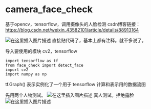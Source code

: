 # camera_face_check
基于opencv，tensorflow，调用摄像头的人脸检测
csdn博客链接：https://blog.csdn.net/weixin_43582101/article/details/88913164



![在这里插入图片描述](https://img-blog.csdnimg.cn/20190330145449955.png?x-oss-process=image/watermark,type_ZmFuZ3poZW5naGVpdGk,shadow_10,text_aHR0cHM6Ly9ibG9nLmNzZG4ubmV0L3dlaXhpbl80MzU4MjEwMQ==,size_16,color_FFFFFF,t_70)
直接贴代码了，基本上都有注释。就不多说了。

导入要使用的模块 cv2，tensorflow
    
    import tensorflow as tf
    from face_check import detect_face
    import cv2
    import numpy as np

tf.Graph() 表示实例化了一个用于 tensorflow 计算和表示用的数据流图
   
先用两个人物测试。
![在这里插入图片描述](https://img-blog.csdnimg.cn/20190330150619887.png?x-oss-process=image/watermark,type_ZmFuZ3poZW5naGVpdGk,shadow_10,text_aHR0cHM6Ly9ibG9nLmNzZG4ubmV0L3dlaXhpbl80MzU4MjEwMQ==,size_16,color_FFFFFF,t_70)
真人测试。拒绝露脸![在这里插入图片描述](https://img-blog.csdnimg.cn/20190330150708123.png?x-oss-process=image/watermark,type_ZmFuZ3poZW5naGVpdGk,shadow_10,text_aHR0cHM6Ly9ibG9nLmNzZG4ubmV0L3dlaXhpbl80MzU4MjEwMQ==,size_16,color_FFFFFF,t_70)

